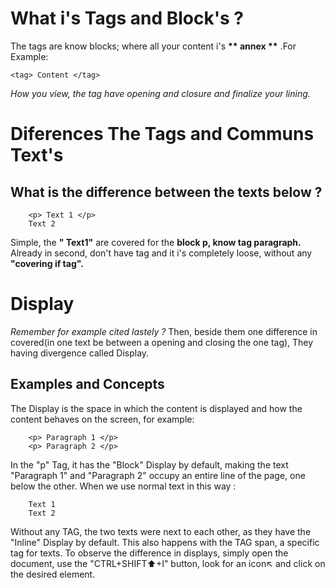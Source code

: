 # What i's Tags and Block's ? 

The tags are know blocks; where all your content i's __** annex **__ .For Example:

```
<tag> Content </tag> 
```

_How you view, the tag have opening and closure and finalize your lining._

# Diferences The Tags and Communs Text's

## What is the difference between the texts below ?

```
    <p> Text 1 </p> 
    Text 2
```
Simple, the __" Text1"__ are covered for the __block p, know tag paragraph.__ Already in second, don't have tag and it i's completely loose, without any __"covering if tag".__

# Display   
*Remember for example cited lastely ?* Then, beside them one difference in covered(in one text be between a opening and closing the one tag), They having divergence called Display. 

## Examples and Concepts
The Display is the space in which the content is displayed and how the content behaves on the screen, for example:
```
    <p> Paragraph 1 </p> 
    <p> Paragraph 2 </p> 
``` 
In the "p" Tag, it has the "Block" Display by default, making the text "Paragraph 1" and "Paragraph 2" occupy an entire line of the page, one below the other. When we use normal text in this way :
```
    Text 1
    Text 2 
```
Without any TAG, the two texts were next to each other, as they have the "Inline" Display by default. This also happens with the TAG span, a specific tag for texts. To observe the difference in displays, simply open the document, use the "CTRL+SHIFT⬆️+I" button, look for an icon↖️ and click on the desired element.
